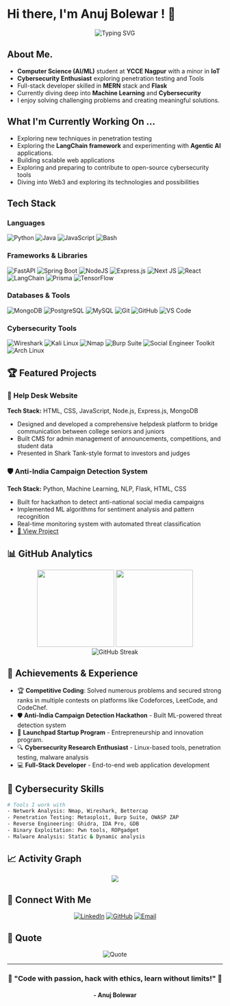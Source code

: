 # Hi there, I'm **Anuj Bolewar !** 👋

<div align="center">
  <img src="https://readme-typing-svg.herokuapp.com?font=Fira+Code&pause=1000&color=00D9FF&center=true&vCenter=true&width=435&lines=CSE+(AIML)+Student+%40+YCCE+Nagpur;Cybersecurity+Enthusiast;Full+Stack+Developer;Penetration+Tester;Open+Source+Enthusiast" alt="Typing SVG" />
</div>

##  About Me.

-  **Computer Science (AI/ML)** student at **YCCE Nagpur** with a minor in **IoT**
-  **Cybersecurity Enthusiast** exploring penetration testing and Tools
-  Full-stack developer skilled in **MERN** stack and **Flask**
-  Currently diving deep into **Machine Learning** and **Cybersecurity**
-  I enjoy solving challenging problems and creating meaningful solutions.

##  What I'm Currently Working On ...

-  Exploring new techniques in penetration testing
-  Exploring the **LangChain framework** and experimenting with **Agentic AI** applications.
-  Building scalable web applications
-  Exploring and preparing to contribute to open-source cybersecurity tools
-  Diving into Web3 and exploring its technologies and possibilities

##  Tech Stack

### Languages
![Python](https://img.shields.io/badge/python-3670A0?style=for-the-badge&logo=python&logoColor=ffdd54)
![Java](https://img.shields.io/badge/java-%23ED8B00.svg?style=for-the-badge&logo=openjdk&logoColor=white)
![JavaScript](https://img.shields.io/badge/javascript-%23323330.svg?style=for-the-badge&logo=javascript&logoColor=%23F7DF1E)
![Bash](https://img.shields.io/badge/bash-4EAA25?style=for-the-badge&logo=gnu-bash&logoColor=white)

### Frameworks & Libraries
![FastAPI](https://img.shields.io/badge/FastAPI-005571?style=for-the-badge&logo=fastapi)
![Spring Boot](https://img.shields.io/badge/springboot-%236DB33F.svg?style=for-the-badge&logo=springboot&logoColor=white)
![NodeJS](https://img.shields.io/badge/node.js-6DA55F?style=for-the-badge&logo=node.js&logoColor=white)
![Express.js](https://img.shields.io/badge/express.js-%23404d59.svg?style=for-the-badge&logo=express&logoColor=%2361DAFB)
![Next JS](https://img.shields.io/badge/Next-black?style=for-the-badge&logo=next.js&logoColor=white)
![React](https://img.shields.io/badge/react-%2320232a.svg?style=for-the-badge&logo=react&logoColor=%2361DAFB)
![LangChain](https://img.shields.io/badge/langchain-1C3C3C?style=for-the-badge&logo=langchain&logoColor=white)
![Prisma](https://img.shields.io/badge/Prisma-3982CE?style=for-the-badge&logo=Prisma&logoColor=white)
![TensorFlow](https://img.shields.io/badge/TensorFlow-%23FF6F00.svg?style=for-the-badge&logo=TensorFlow&logoColor=white)

### Databases & Tools
![MongoDB](https://img.shields.io/badge/MongoDB-%234ea94b.svg?style=for-the-badge&logo=mongodb&logoColor=white)
![PostgreSQL](https://img.shields.io/badge/postgres-%23316192.svg?style=for-the-badge&logo=postgresql&logoColor=white)
![MySQL](https://img.shields.io/badge/mysql-%2300f.svg?style=for-the-badge&logo=mysql&logoColor=white)
![Git](https://img.shields.io/badge/git-%23F05033.svg?style=for-the-badge&logo=git&logoColor=white)
![GitHub](https://img.shields.io/badge/github-%23121011.svg?style=for-the-badge&logo=github&logoColor=white)
![VS Code](https://img.shields.io/badge/Visual%20Studio%20Code-0078d7.svg?style=for-the-badge&logo=visual-studio-code&logoColor=white)

### Cybersecurity Tools
![Wireshark](https://img.shields.io/badge/Wireshark-1679A7?style=for-the-badge&logo=wireshark&logoColor=white)
![Kali Linux](https://img.shields.io/badge/Kali_Linux-557C94?style=for-the-badge&logo=kali-linux&logoColor=white)
![Nmap](https://img.shields.io/badge/Nmap-4E9A06?style=for-the-badge&logo=nmap&logoColor=white)
![Burp Suite](https://img.shields.io/badge/burpsuite-FF6633?style=for-the-badge&logo=burpsuite&logoColor=white)
![Social Engineer Toolkit](https://img.shields.io/badge/SET-FF0000?style=for-the-badge&logo=kali-linux&logoColor=white)
![Arch Linux](https://img.shields.io/badge/Arch%20Linux-1793D1?logo=arch-linux&logoColor=fff&style=for-the-badge)
## 🏆 Featured Projects

### 🎯 Help Desk Website
**Tech Stack:** HTML, CSS, JavaScript, Node.js, Express.js, MongoDB  
- Designed and developed a comprehensive helpdesk platform to bridge communication between college seniors and juniors
- Built CMS for admin management of announcements, competitions, and student data
- Presented in Shark Tank-style format to investors and judges

### 🛡️ Anti-India Campaign Detection System
**Tech Stack:** Python, Machine Learning, NLP, Flask, HTML, CSS  
- Built for hackathon to detect anti-national social media campaigns
- Implemented ML algorithms for sentiment analysis and pattern recognition
- Real-time monitoring system with automated threat classification
- [🔗 View Project](https://cuberp.streamlit.app/)

## 📊 GitHub Analytics

<div align="center">
  <img height="180em" src="https://github-readme-stats.vercel.app/api?username=anujbolewar&show_icons=true&theme=tokyonight&include_all_commits=true&count_private=true&hide=stars,contribs"/>
  <img height="180em" src="https://github-readme-stats.vercel.app/api/top-langs/?username=anujbolewar&layout=compact&theme=tokyonight"/>
</div>

<div align="center">
  <img src="https://github-readme-streak-stats.herokuapp.com/?user=anujbolewar&theme=tokyonight" alt="GitHub Streak" />
</div>

## 🏅 Achievements & Experience

- 🏆 **Competitive Coding**: Solved numerous problems and secured strong ranks in multiple contests on platforms like Codeforces, LeetCode, and CodeChef.
- 🛡️ **Anti-India Campaign Detection Hackathon** - Built ML-powered threat detection system
- 💼 **Launchpad Startup Program** - Entrepreneurship and innovation program.
- 🔍 **Cybersecurity Research Enthusiast** - Linux-based tools, penetration testing, malware analysis
- 💻 **Full-Stack Developer** - End-to-end web application development

## 🎯 Cybersecurity Skills

```bash
# Tools I work with
- Network Analysis: Nmap, Wireshark, Bettercap
- Penetration Testing: Metasploit, Burp Suite, OWASP ZAP
- Reverse Engineering: Ghidra, IDA Pro, GDB
- Binary Exploitation: Pwn tools, ROPgadget
- Malware Analysis: Static & Dynamic analysis
```

## 📈 Activity Graph

<div align="center">
  <img src="https://github-readme-activity-graph.vercel.app/graph?username=anujbolewar&theme=tokyo-night&hide_border=true&area=true" />
</div>

## 🤝 Connect With Me

<div align="center">
  
[![LinkedIn](https://img.shields.io/badge/LinkedIn-%230077B5.svg?style=for-the-badge&logo=linkedin&logoColor=white)](https://www.linkedin.com/in/anujbolewar/)
[![GitHub](https://img.shields.io/badge/GitHub-%23121011.svg?style=for-the-badge&logo=github&logoColor=white)](https://github.com/anujbolewar)
[![Email](https://img.shields.io/badge/Email-D14836?style=for-the-badge&logo=gmail&logoColor=white)](mailto:bolewara@gmail.com)

</div>

## 💭 Quote

<div align="center">
  <img src="https://readme-typing-svg.herokuapp.com?font=Fira+Code&size=24&pause=3000&color=00D9FF&center=true&vCenter=true&width=600&lines=%22Miles+to+go+before+I+sleep%22;" alt="Quote" />
</div>

---

<div align="center">
  <h3>🌟 "Code with passion, hack with ethics, learn without limits!" 🌟</h3>
  <h4>- Anuj Bolewar</h4>
</div>
